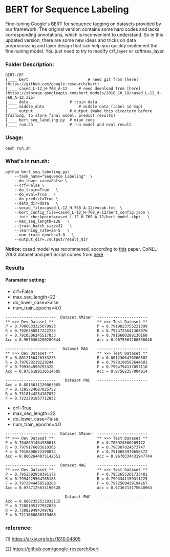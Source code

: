 # BERT for Sequence Labeling
Fine-tuning Google's BERT for sequence tagging on datasets provided by our framework. The original version contains some hard codes and lacks corresponding annotations, which is inconvenient to understand. So in this updated version, there are some new ideas and tricks on data preprocessing and layer design that can help you quickly implement the fine-tuning model. You just need to try to modify crf_layer or softmax_layer.

### Folder Description:
```
BERT-CRF
|____ bert                          # need git from [here](https://github.com/google-research/bert)
|____ cased_L-12_H-768_A-12	    # need download from [here](https://storage.googleapis.com/bert_models/2018_10_18/cased_L-12_H-768_A-12.zip)
|____ data		            # train data
|____ middle_data	            # middle data (label id map)
|____ output			    # output (make this directory before training, to store final model, predict results)
|____ bert_seq_labeling.py	# mian code
|____ run.sh    		    # run model and eval result

```


### Usage:
```
bash run.sh
```

### What's in run.sh:
```
python bert_seq_labeling.py\
    --task_name="Sequence Labeling"  \
    --do_lower_case=False \
    --crf=False \
    --do_train=True   \
    --do_eval=True   \
    --do_predict=True \
    --data_dir=data   \
    --vocab_file=cased_L-12_H-768_A-12/vocab.txt  \
    --bert_config_file=cased_L-12_H-768_A-12/bert_config.json \
    --init_checkpoint=cased_L-12_H-768_A-12/bert_model.ckpt   \
    --max_seq_length=128   \
    --train_batch_size=32   \
    --learning_rate=2e-5   \
    --num_train_epochs=3.0   \
    --output_dir=./output/result_dir
```

**Notice:** cased model was recommened, according to [this](https://arxiv.org/abs/1810.04805) paper. CoNLL-2003 dataset and perl Script comes from [here](https://www.clips.uantwerpen.be/conll2003/ner/)


### Results
#### Parameter setting:
* crf=False
* max_seq_length=22
* do_lower_case=False
* num_train_epochs=4.0
```
----------------------  Dataset AMiner  ----------------------
** >>> Dev Dataset **                   ** >>> Test Dataset **
P = 0.7906833325079923                  P = 0.7919823755221399
R = 0.7926380817222233                  R = 0.7924725641308076
F = 0.7910506245517833                  F = 0.7916600288130168
Acc = 0.9670364200289844                Acc = 0.9675561200586048

----------------------   Dataset MAG    ----------------------
** >>> Dev Dataset **                   ** >>> Test Dataset **
P = 0.8012156426333235                  P = 0.8012306470266802
R = 0.797628219229244                   R = 0.7978190562644601
F = 0.799364999295328                   F = 0.7994794137057118
Acc = 0.9756189136514605                Acc = 0.97562357004914

----------------------    Dataset PWC   ----------------------
Acc = 0.8816631130063965
P = 0.7295724687025752
R = 0.7318144284167052
F = 0.7222391857712832
```

* crf=True
* max_seq_length=22
* do_lower_case=False
* num_train_epochs=4.0
```
----------------------  Dataset AMiner  ----------------------
** >>> Dev Dataset **                   ** >>> Test Dataset **
P = 0.7848891464980013                  P = 0.785924500269172
R = 0.7979176083810365                  R = 0.798387824573747
F = 0.7910808622390874                  F = 0.7918655979658572
Acc = 0.9662644075142551                Acc = 0.9670334431947744

----------------------  Dataset MAG     ----------------------
** >>> Dev Dataset **                   ** >>> Test Dataset **
P = 0.7952392958391172                  P = 0.7952655201733481
R = 0.7994229564705185                  R = 0.7993341159311225
F = 0.7972944458518203                  F = 0.7972569439194267
Acc = 0.9737125633190528                Acc = 0.9736713175640963

----------------------    Dataset PWC   ----------------------
Acc = 0.8802352521832115
P = 0.7288195177952838
R = 0.730829494349792
F = 0.7211068086339468
```

### reference:

[1] https://arxiv.org/abs/1810.04805

[2] https://github.com/google-research/bert
